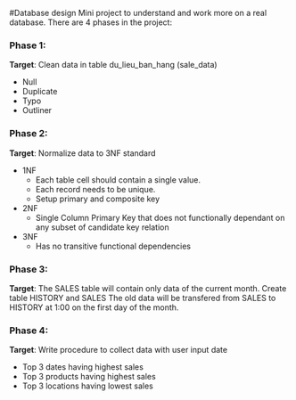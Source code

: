 #Database design
Mini project to understand and work more on a real database.
There are 4 phases in the project:
### Phase 1:
**Target**: Clean data in table du_lieu_ban_hang (sale_data)
* Null
* Duplicate
* Typo
* Outliner
### Phase 2:
**Target**: Normalize data to 3NF standard
* 1NF
  * Each table cell should contain a single value.
  * Each record needs to be unique.
  * Setup primary and composite key
* 2NF
  * Single Column Primary Key that does not functionally dependant on any subset of candidate key relation
* 3NF
  * Has no transitive functional dependencies
### Phase 3:
**Target**: The SALES table will contain only data of the current month.
Create table HISTORY and SALES
The old data will be transfered from SALES to HISTORY at 1:00 on the first day of the month.
### Phase 4:
**Target**: Write procedure to collect data with user input date
+ Top 3 dates having highest sales
+ Top 3 products having highest sales
+ Top 3 locations having lowest sales
